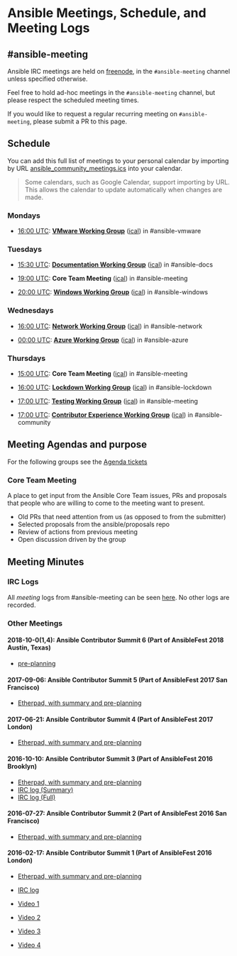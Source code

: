 # Ansible Meetings, Schedule, and Meeting Logs

## #ansible-meeting

Ansible IRC meetings are held on [freenode](https://freenode.net/), in the `#ansible-meeting` channel unless specified otherwise.

Feel free to hold ad-hoc meetings in the `#ansible-meeting` channel, but please respect the scheduled meeting times.

If you would like to request a regular recurring meeting on `#ansible-meeting`, please submit a PR to this page.

## Schedule

You can add this full list of meetings to your personal calendar by importing by URL [ansible_community_meetings.ics](https://raw.githubusercontent.com/ansible/community/master/ansible_community_meetings.ics) into your calendar.

> Some calendars, such as Google Calendar, support importing by URL.
> This allows the calendar to update automatically when changes are made.

### Mondays

* [16:00 UTC](http://www.thetimezoneconverter.com/?t=16:00&tz=UTC):
  **[VMware Working Group](https://github.com/ansible/community/tree/master/group-vmware)**
  ([ical](https://raw.githubusercontent.com/ansible/community/master/meetings/ical/vmware.ics))
  in #ansible-vmware

### Tuesdays

* [15:30 UTC](http://www.thetimezoneconverter.com/?t=15:30&tz=UTC):
  **[Documentation Working Group](https://github.com/ansible/community/tree/master/group-docs)**
  ([ical](https://raw.githubusercontent.com/ansible/community/master/meetings/ical/docs.ics))
  in #ansible-docs

* [19:00 UTC](http://www.thetimezoneconverter.com/?t=19:00&tz=UTC):
  **Core Team Meeting**
  ([ical](https://raw.githubusercontent.com/ansible/community/master/meetings/ical/core-team.ics))
  in #ansible-meeting

* [20:00 UTC](http://www.thetimezoneconverter.com/?t=20:00&tz=UTC):
  **[Windows Working Group](https://github.com/ansible/community/tree/master/group-windows)**
  ([ical](https://raw.githubusercontent.com/ansible/community/master/meetings/ical/windows.ics))
  in #ansible-windows

### Wednesdays

* [16:00 UTC](http://www.thetimezoneconverter.com/?t=16:00&tz=UTC):
  **[Network Working Group](https://github.com/ansible/community/tree/master/group-network)**
  ([ical](https://raw.githubusercontent.com/ansible/community/master/meetings/ical/network.ics))
  in #ansible-network

* [00:00 UTC](http://www.thetimezoneconverter.com/?t=00:00&tz=UTC):
  **[Azure Working Group](https://github.com/ansible/community/tree/master/group-azure)**
  ([ical](https://raw.githubusercontent.com/ansible/community/master/meetings/ical/azure.ics))
  in #ansible-azure

### Thursdays

* [15:00 UTC](http://www.thetimezoneconverter.com/?t=15:00&tz=UTC):
  **Core Team Meeting**
  ([ical](https://raw.githubusercontent.com/ansible/community/master/meetings/ical/core-team.ics))
  in #ansible-meeting

* [16:00 UTC](http://www.thetimezoneconverter.com/?t=16:00&tz=UTC):
  **[Lockdown Working Group](https://github.com/ansible/community/tree/master/group-lockdown)**
  ([ical](https://raw.githubusercontent.com/ansible/community/master/meetings/ical/lockdown.ics))
  in #ansible-lockdown

* [17:00 UTC](http://www.thetimezoneconverter.com/?t=17:00&tz=UTC):
  **[Testing Working Group](https://github.com/ansible/community/tree/master/group-testing)**
  ([ical](https://raw.githubusercontent.com/ansible/community/master/meetings/ical/testing.ics))
  in #ansible-meeting

* [17:00 UTC](http://www.thetimezoneconverter.com/?t=17:00&tz=UTC):
  **[Contributor Experience Working Group](https://github.com/ansible/community/tree/master/group-contributor-experience)**
  ([ical](https://raw.githubusercontent.com/ansible/community/master/meetings/ical/contributor_experience.ics))
  in #ansible-community


## Meeting Agendas and purpose

For the following groups see the
[Agenda tickets](https://github.com/ansible/community/issues?utf8=%E2%9C%93&q=is%3Aissue+is%3Aopen++label%3Ameeting_agenda+)

### Core Team Meeting

A place to get input from the Ansible Core Team issues, PRs and proposals that people who are willing to come to the meeting want to present.

* Old PRs that need attention from us (as opposed to from the submitter)
* Selected proposals from the ansible/proposals repo
* Review of actions from previous meeting
* Open discussion driven by the group

## Meeting Minutes

### IRC Logs

All *meeting* logs from #ansible-meeting can be seen [here](https://meetbot.fedoraproject.org/sresults/?group_id=ansible-meeting&type=channel). No other logs are recorded.

### Other Meetings

#### 2018-10-0(1,4): Ansible Contributor Summit 6 (Part of AnsibleFest 2018 Austin, Texas)

* [pre-planning](https://etherpad.openstack.org/p/ansible-summit-october-2018)

#### 2017-09-06: Ansible Contributor Summit 5 (Part of AnsibleFest 2017 San Francisco)

* [Etherpad, with summary and pre-planning](https://public.etherpad-mozilla.org/p/ansible-summit-september-2017)

#### 2017-06-21: Ansible Contributor Summit 4 (Part of AnsibleFest 2017 London)

* [Etherpad, with summary and pre-planning](https://public.etherpad-mozilla.org/p/ansible-summit-june-2017)

#### 2016-10-10: Ansible Contributor Summit 3 (Part of AnsibleFest 2016 Brooklyn)

* [Etherpad, with summary and pre-planning](https://public.etherpad-mozilla.org/p/ansible-summit-july-2016-general)
* [IRC log (Summary)](https://meetbot.fedoraproject.org/ansible-meeting/2016-07-27/contributor_conference_sf_2016.2016-07-27-15.32.html)
* [IRC log (Full)](https://meetbot.fedoraproject.org/ansible-meeting/2016-07-27/contributor_conference_sf_2016.2016-07-27-15.32.log.html)

#### 2016-07-27: Ansible Contributor Summit 2 (Part of AnsibleFest 2016 San Francisco)

* [Etherpad, with summary and pre-planning](https://public.etherpad-mozilla.org/p/ansible-summit-october-2016)

#### 2016-02-17: Ansible Contributor Summit 1 (Part of AnsibleFest 2016 London)

* [Etherpad, with summary and pre-planning](https://public.etherpad-mozilla.org/p/ansible-summit)
* [IRC log](https://gist.github.com/gregdek/4ed5bd745881570a17db)

* [Video 1](https://www.youtube.com/watch?v=l7v7RSHwGhk)
* [Video 2](https://www.youtube.com/watch?v=47vidc1P-ZE)
* [Video 3](https://www.youtube.com/watch?v=c3WNhsHW7Xc)
* [Video 4](https://www.youtube.com/watch?v=qPuQ-UToen0)
